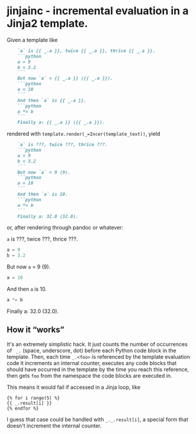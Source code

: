 # jinjainc - incremental evaluation in a Jinja2 template.

Given a template like

```markdown
    `a` is {{ _.a }}, twice {{ _.a }}, thrice {{ _.a }}.
    ```python
    a = 9
    b = 3.2
    ```
    But now `a` = {{ _.a }} ({{ _.a }}).
    ```python
    a = 10
    ```
    And then `a` is {{ _.a }}.
    ```python
    a *= b
    ```
    Finally a: {{ _.a }} ({{ _.a }}).
```

rendered with `template.render(_=Incer(template_text))`,
yield

```markdown
    `a` is ???, twice ???, thrice ???.
    ```python
    a = 9
    b = 3.2
    ```
    But now `a` = 9 (9).
    ```python
    a = 10
    ```
    And then `a` is 10.
    ```python
    a *= b
    ```
    Finally a: 32.0 (32.0).
```

or, after rendering through pandoc or whatever:

`a` is ???, twice ???, thrice ???.
```python
a = 9
b = 3.2
```
But now `a` = 9 (9).
```python
a = 10
```
And then `a` is 10.
```python
a *= b
```
Finally a: 32.0 (32.0).


## How it “works”

It's an extremely simplistic hack.  It just counts the number of
occurrences of ` _.` (space, underscore, dot) before each Python
code block in the template.  Then, each time `_.<foo>` is
referenced by the template evaluation code it increments an
internal counter, executes any code blocks that should have
occurred in the template by the time you reach this reference,
then gets `foo` from the namespace the code blocks are executed
in.

This means it would fail if accessed in a Jinja loop, like
```
{% for i range(5) %}
{{ _.result[i] }}
{% endfor %}
```

I guess that case could be handled with `_._.result[i]`, a special
form that doesn't increment the internal counter.

